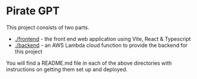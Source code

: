 # Pirate GPT

This project consists of two parts.

* [./frontend](./frontend/README.md) - the front end web application using Vite, React & Typescript
* [./backend](./backend/README.md) - an AWS Lambda cloud function to provide the backend for this project

You will find a README.md file in each of the above directories with instructions on getting them set up and deployed.

